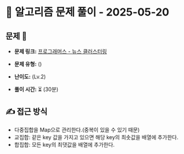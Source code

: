 # 📝 알고리즘 문제 풀이 - 2025-05-20

## 문제 📖

- **문제 링크:** [프로그래머스 - 뉴스 클러스터링](https://school.programmers.co.kr/learn/courses/30/lessons/17677)

- **문제 유형:** ()

- **난이도:** (Lv.2)

- **풀이 시간:** ⏳ (30분)

## ✍ 접근 방식

- 다중집합을 Map으로 관리한다.(중복이 있을 수 있기 때문)
- 교집합: 같은 key 값을 가지고 있으면 해당 key의 최솟값을 배열에 추가한다.
- 합집합: 모든 key의 최댓값을 배열에 추가한다.